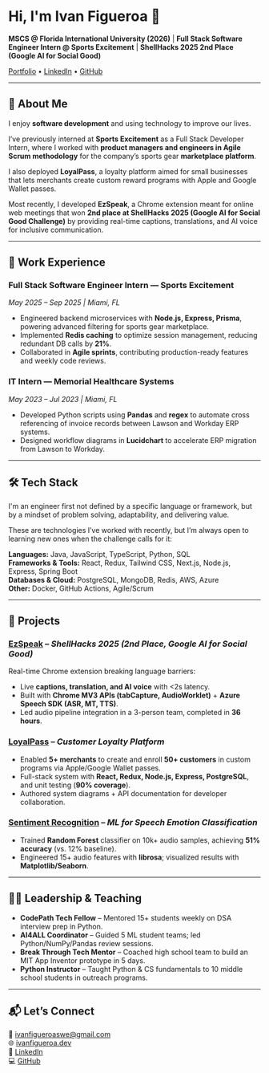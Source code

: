 # Hi, I'm Ivan Figueroa 👋  

**MSCS @ Florida International University (2026)** | **Full Stack Software Engineer Intern @ Sports Excitement** | **ShellHacks 2025 2nd Place (Google AI for Social Good)**  

[Portfolio](https://ivanfigueroa.dev) • [LinkedIn](https://linkedin.com/in/IvanFigueroa1) • [GitHub](https://github.com/Ivan-codes99)  

---

## 🚀 About Me  
I enjoy **software development** and using technology to improve our lives.  

I’ve previously interned at **Sports Excitement** as a Full Stack Developer Intern, where I worked with **product managers and engineers in Agile Scrum methodology** for the company’s sports gear **marketplace platform**.  

I also deployed **LoyalPass**, a loyalty platform aimed for small businesses that lets merchants create custom reward programs with Apple and Google Wallet passes. 

Most recently, I developed **EzSpeak**, a Chrome extension meant for online web meetings that won **2nd place at ShellHacks 2025 (Google AI for Social Good Challenge)** by providing real-time captions, translations, and AI voice for inclusive communication.  

---

## 💼 Work Experience  

### **Full Stack Software Engineer Intern — Sports Excitement**  
*May 2025 – Sep 2025 | Miami, FL*  
- Engineered backend microservices with **Node.js, Express, Prisma**, powering advanced filtering for sports gear marketplace.  
- Implemented **Redis caching** to optimize session management, reducing redundant DB calls by **21%**.  
- Collaborated in **Agile sprints**, contributing production-ready features and weekly code reviews.  

### **IT Intern — Memorial Healthcare Systems**  
*May 2023 – Jul 2023 | Miami, FL*  
- Developed Python scripts using **Pandas** and **regex** to automate cross referencing of invoice records between Lawson and Workday ERP systems.  
- Designed workflow diagrams in **Lucidchart** to accelerate ERP migration from Lawson to Workday. 

---

## 🛠️ Tech Stack  
I'm an engineer first not defined by a specific language or framework, but by a mindset of problem solving, adaptability, and delivering value.

These are technologies I’ve worked with recently, but I’m always open to learning new ones when the challenge calls for it:

**Languages:** Java, JavaScript, TypeScript, Python, SQL  
**Frameworks & Tools:** React, Redux, Tailwind CSS, Next.js, Node.js, Express, Spring Boot  
**Databases & Cloud:** PostgreSQL, MongoDB, Redis, AWS, Azure  
**Other:** Docker, GitHub Actions, Agile/Scrum 

---

## 📌 Projects  

### [EzSpeak](https://chrome.google.com/webstore/detail/ezspeak/hkjlpagfimicbblamfgcdlbibmenljgj) – *ShellHacks 2025 (2nd Place, Google AI for Social Good)*  
Real-time Chrome extension breaking language barriers:  
- Live **captions, translation, and AI voice** with <2s latency.  
- Built with **Chrome MV3 APIs (tabCapture, AudioWorklet)** + **Azure Speech SDK (ASR, MT, TTS)**.  
- Led audio pipeline integration in a 3-person team, completed in **36 hours**.  

### [LoyalPass](https://loyalpass.onrender.com/) – *Customer Loyalty Platform*  
- Enabled **5+ merchants** to create and enroll **50+ customers** in custom programs via Apple/Google Wallet passes.  
- Full-stack system with **React, Redux, Node.js, Express, PostgreSQL**, and unit testing (**90% coverage**).  
- Authored system diagrams + API documentation for developer collaboration.  

### [Sentiment Recognition](https://github.com/Ivan-codes99/Speech-sentiment-recognition) – *ML for Speech Emotion Classification*  
- Trained **Random Forest** classifier on 10k+ audio samples, achieving **51% accuracy** (vs. 12% baseline).  
- Engineered 15+ audio features with **librosa**; visualized results with **Matplotlib/Seaborn**.  

---

## 👨‍🏫 Leadership & Teaching  

- **CodePath Tech Fellow** – Mentored 15+ students weekly on DSA interview prep in Python.  
- **AI4ALL Coordinator** – Guided 5 ML student teams; led Python/NumPy/Pandas review sessions.  
- **Break Through Tech Mentor** – Coached high school team to build an MIT App Inventor prototype in 5 days.  
- **Python Instructor** – Taught Python & CS fundamentals to 10 middle school students in outreach programs.  

---

## 📬 Let’s Connect  

📧 [ivanfigueroaswe@gmail.com](mailto:ivanfigueroaswe@gmail.com)  
🌐 [ivanfigueroa.dev](https://ivanfigueroa.dev)  
💼 [LinkedIn](https://linkedin.com/in/IvanFigueroa1)  
💻 [GitHub](https://github.com/Ivan-codes99)  
